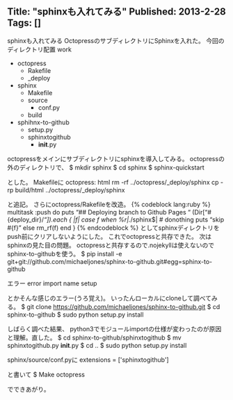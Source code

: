 Title: "sphinxも入れてみる"
Published: 2013-2-28
Tags: []
---

sphinxも入れてみる
OctopressのサブディレクトリにSphinxを入れた。
今回のディレクトリ配置
work
  + octopress
    + Rakefile
    + _deploy
  + sphinx
    + Makefile
    + source
      + conf.py
    + build
  + sphihnx-to-github
    + setup.py
    + sphinxtogithub
      + __init__.py

octopressをメインにサブディレクトリにsphinxを導入してみる。
octopressの外のディレクトリで、
$ mkdir sphinx
$ cd sphinx
$ sphinx-quickstart

とした。 Makefileに
octopress: html
    rm -rf ../octopress/_deploy/sphinx
    cp -rp build/html ../octopress/_deploy/sphinx

と追記。 さらにoctopress/Rakefileを改造。
{% codeblock lang:ruby %} multitask :push do puts “## Deploying branch
to Github Pages “ (Dir[“#{deploy_dir}/*“]).each { |f| case f when
%r|.*/sphinx\$| # donothing puts “skip #{f}” else rm_rf(f) end } {%
endcodeblock %}
としてsphinxディレクトリをpush前にクリアしないようにした。
これでoctopressと共存できた。
次はsphinxの見た目の問題。
octopressと共存するので.nojekyllは使えないのでsphinx-to-githubを使う。
$ pip install -e git+git://github.com/michaeljones/sphinx-to-github.git#egg=sphinx-to-github

エラー
error import name setup

とかそんな感じのエラー(うろ覚え)。
いったんローカルにcloneして調べてみる。
$ git clone https://github.com/michaeljones/sphinx-to-github.git
$ cd sphinx-to-github
$ sudo python setup.py install

しばらく調べた結果、
python3でモジュールimportの仕様が変わったのが原因と理解。直した。
$ cd sphinx-to-github/sphinxtogithub
$ mv sphinxtogithub.py __init__.py
$ cd ..
$ sudo python setup.py install

sphinx/source/conf.pyに
extensions = ['sphinxtogithub']

と書いて
$ Make octopress

でできあがり。
